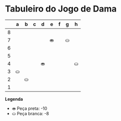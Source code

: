 # Tabuleiro do Jogo de Dama

|   | a | b | c | d | e | f | g | h |
|---|---|---|---|---|---|---|---|---|
| 8 |   |   |   |   |   |   |   |  |
| 7 |   |   |   |   | ⛂ |   | ⛀ |   |
| 6 |   |   |    |   |   |  |   |   |
| 5 |  |   |   |   |    |   |    |   |
| 4 |   |  |   | ⛂ |   |   |   | ⛀ |
| 3 | ⛀ |   |   |   |   |   |   |   |
| 2 |   | ⛀ |   |   |   |   |   |   |
| 1 |   |   |   |   |   |   |   |   |

**Legenda**

- ⛂ Peça preta:  -10
- ⛀ Peça branca: -8